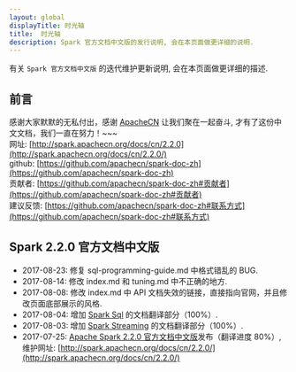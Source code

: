 ```yaml
---
layout: global
displayTitle: 时光轴
title:  时光轴
description: Spark 官方文档中文版的发行说明, 会在本页面做更详细的说明.
---
```


有关 `Spark 官方文档中文版` 的迭代维护更新说明, 会在本页面做更详细的描述.

## 前言
感谢大家默默的无私付出，感谢 [ApacheCN](htttp://www.apachecn.org) 让我们聚在一起奋斗, 才有了这份中文文档，我们一直在努力！~~~  
网址: [http://spark.apachecn.org/docs/cn/2.2.0](http://spark.apachecn.org/docs/cn/2.2.0/)  
github: [https://github.com/apachecn/spark-doc-zh](https://github.com/apachecn/spark-doc-zh)  
贡献者: [https://github.com/apachecn/spark-doc-zh#贡献者](https://github.com/apachecn/spark-doc-zh#贡献者)  
建议反馈: [https://github.com/apachecn/spark-doc-zh#联系方式](https://github.com/apachecn/spark-doc-zh#联系方式)

## Spark 2.2.0 官方文档中文版

* 2017-08-23: 修复 sql-programming-guide.md 中格式错乱的 BUG.
* 2017-08-14: 修改 index.md 和 tuning.md 中不正确的地方.
* 2017-08-08: 修改 index.md 中 API 文档失效的链接，直接指向官网，并且修改页面底部展示的风格.
* 2017-08-04: 增加 [Spark Sql](http://spark.apachecn.org/docs/cn/2.2.0/sql-programming-guide.html) 的文档翻译部分（100%）.
* 2017-08-03: 增加 [Spark Streaming](http://spark.apachecn.org/docs/cn/2.2.0/streaming-programming-guide.html) 的文档翻译部分（100%）.
* 2017-07-25: [Apache Spark 2.2.0 官方文档中文版](http://spark.apachecn.org/docs/cn/2.2.0/)发布（翻译进度 80%）, 维护网址: [http://spark.apachecn.org/docs/cn/2.2.0/](http://spark.apachecn.org/docs/cn/2.2.0/)
